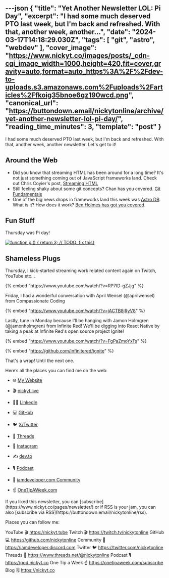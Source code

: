 ---json
{
  "title": "Yet Another Newsletter LOL: Pi Day",
  "excerpt": "I had some much deserved PTO last week, but I'm back and refreshed. With that, another week, another...",
  "date": "2024-03-17T14:18:29.030Z",
  "tags": [
    "git",
    "astro",
    "webdev"
  ],
  "cover_image": "https://www.nickyt.co/images/posts/_cdn-cgi_image_width=1000,height=420,fit=cover,gravity=auto,format=auto_https%3A%2F%2Fdev-to-uploads.s3.amazonaws.com%2Fuploads%2Farticles%2Ffkoig35bnoe6qz190wcd.png",
  "canonical_url": "https://buttondown.email/nickytonline/archive/yet-another-newsletter-lol-pi-day/",
  "reading_time_minutes": 3,
  "template": "post"
}
---

<p>I had some much deserved PTO last week, but I'm back and refreshed. With that, another week, another newsletter. Let's get to it!</p>
<h2>Around the Web</h2>
<ul>
<li>Did you know that streaming HTML has been around for a long time? It's not just something coming out of JavaScript frameworks land. Check out Chris Coyier's post, <a href="https://frontendmasters.com/blog/streaming-html/?utm_source=nickytonline&amp;utm_medium=email&amp;utm_campaign=yet-another-newsletter-lol-pi-day" target="_blank">Streaming HTML</a></li>
<li>Still feeling shaky about some git concepts? Chan has you covered. <a href="https://www.epicweb.dev/tutorials/git-fundamentals?utm_source=nickytonline&amp;utm_medium=email&amp;utm_campaign=yet-another-newsletter-lol-pi-day" target="_blank">Git Fundamentals</a></li>
<li>One of the big news drops in frameworks land this week was <a href="https://astro.build/db/?utm_source=nickytonline&amp;utm_medium=email&amp;utm_campaign=yet-another-newsletter-lol-pi-day" target="_blank">Astro DB</a>. What is it? How does it work? <a href="https://x.com/BHolmesDev/status/1767972934855905576?s=20&amp;utm_source=nickytonline&amp;utm_medium=email&amp;utm_campaign=yet-another-newsletter-lol-pi-day" target="_blank">Ben Holmes has got you covered</a>.</li>
</ul>
<h2>Fun Stuff</h2>
<p>Thursday was Pi day!</p>
<p><a href="https://www.threads.net/@github/post/C4gfV_dq95U?utm_source=nickytonline&amp;utm_medium=email&amp;utm_campaign=yet-another-newsletter-lol-pi-day" target="_blank"><img alt="function pi() { return 3; // TODO: fix this}" class="newsletter-image" src="https://assets.buttondown.email/images/e9151bf8-819f-4c07-9f2d-1392ce6ed4ad.png?w=960&amp;fit=max"/></a></p>
<h2>Shameless Plugs</h2>
<p>Thursday, I kick-started streaming work related content again on Twitch, YouTube etc...</p>
{% embed "https://www.youtube.com/watch/?v=RP7ID-gZJjg" %}

<p>Friday, I had a wonderful conversation with April Wensel (@aprilwensel) from Compassionate Coding</p>

{% embed "https://www.youtube.com/watch/?v=jACTB8jRyV8" %}

<p>Lastly, tune in Monday because I'll be hanging with Jamon Holmgren (@jamonholmgren) from Infinite Red! We'll be digging into React Native by taking a peak at Infinite Red's open source project Ignite!</p>

{% embed "https://www.youtube.com/watch/?v=FgPaZmoYxTs" %}

{% embed "https://github.com/infinitered/ignite" %}

<p>That's a wrap! Until the next one.</p>
<p>Here’s all the places you can find me on the web:</p>
<ul>
<li>🌐 <a href="https://nickyt.co?utm_source=nickytonline&amp;utm_medium=email&amp;utm_campaign=yet-another-newsletter-lol-pi-day" target="_blank">My Website</a></li>
</ul>
<ul>
<li>🎬 <a href="https://nickyt.live?utm_source=nickytonline&amp;utm_medium=email&amp;utm_campaign=yet-another-newsletter-lol-pi-day" target="_blank">nickyt.live</a></li>
</ul>
<ul>
<li>👨‍💼 <a href="https://www.linkedin.com/in/nickytonline/?utm_source=nickytonline&amp;utm_medium=email&amp;utm_campaign=yet-another-newsletter-lol-pi-day" target="_blank">LinkedIn</a></li>
</ul>
<ul>
<li>💻 <a href="https://github.com/nickytonline?utm_source=nickytonline&amp;utm_medium=email&amp;utm_campaign=yet-another-newsletter-lol-pi-day" target="_blank">GitHub</a></li>
</ul>
<ul>
<li>🐦 <a href="https://twitter.com/nickytonline?utm_source=nickytonline&amp;utm_medium=email&amp;utm_campaign=yet-another-newsletter-lol-pi-day" target="_blank">X/Twitter</a></li>
</ul>
<ul>
<li>🧵 <a href="https://www.threads.net/@nickytonline?utm_source=nickytonline&amp;utm_medium=email&amp;utm_campaign=yet-another-newsletter-lol-pi-day" target="_blank">Threads</a></li>
</ul>
<ul>
<li>📸 <a href="https://instagram.com/nickytonline?utm_source=nickytonline&amp;utm_medium=email&amp;utm_campaign=yet-another-newsletter-lol-pi-day" target="_blank">Instagram</a></li>
</ul>
<ul>
<li>✍️ <a href="https://dev.to/nickytonline?utm_source=nickytonline&amp;utm_medium=email&amp;utm_campaign=yet-another-newsletter-lol-pi-day" target="_blank">dev.to</a></li>
</ul>
<ul>
<li>🎙 <a href="https://pod.nickyt.co?utm_source=nickytonline&amp;utm_medium=email&amp;utm_campaign=yet-another-newsletter-lol-pi-day" target="_blank">Podcast</a></li>
</ul>
<ul>
<li>🤝 <a href="https://iamdeveloper.discord.com?utm_source=nickytonline&amp;utm_medium=email&amp;utm_campaign=yet-another-newsletter-lol-pi-day" target="_blank">iamdeveloper.com Community</a></li>
</ul>
<ul>
<li>☝️ <a href="https://onetipaweek.com/subscribe?utm_source=nickytonline&amp;utm_medium=email&amp;utm_campaign=yet-another-newsletter-lol-pi-day" target="_blank">OneTipAWeek.com</a></li>
</ul>
If you liked this newsletter, you can [subscribe](https://www.nickyt.co/pages/newsletter/) or if RSS is your jam, you can also [subscribe via RSS](https://buttondown.email/nickytonline/rss).
<!-- my newsletter -->

<!-- places to follow me -->

Places you can follow me:

YouTube 🎬    https://nickyt.tube
Twitch 🎬    https://twitch.tv/nickytonline
GitHub 💻     https://github.com/nickytonline
Community 👾  https://iamdeveloper.discord.com
Twitter 🐦    https://twitter.com/nickytonline
Threads 🧵    https://www.threads.net/@nickytonline
Podcast 🎙    https://pod.nickyt.co
One Tip a Week ☝️ https://onetipaweek.com/subscribe
Blog 🗒️    https://nickyt.co
